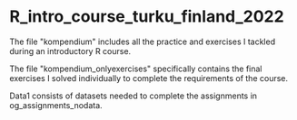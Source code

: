 # R_intro_course_turku_finland_2022
The file "kompendium" includes all the practice and exercises I tackled during an introductory R course. 

The file "kompendium_onlyexercises" specifically contains the final exercises I solved individually to complete the requirements of the course.

Data1 consists of datasets needed to complete the assignments in og_assignments_nodata.
